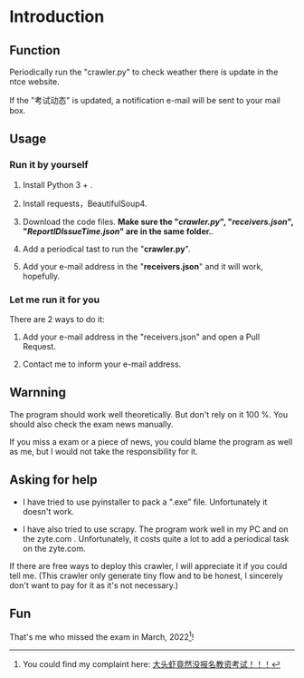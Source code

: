 # Introduction

## Function

Periodically run the "crawler.py" to check weather there is update in the ntce website.

If the "考试动态" is updated, a notification e-mail will be sent to your mail box.

## Usage

### Run it by yourself

1. Install Python 3 + .

2. Install requests，BeautifulSoup4.

3. Download the code files. **Make sure the "***crawler.py***", "***receivers.json***", "***ReportIDIssueTime.json***" are in the same folder.**.

4. Add a periodical tast to run the "**crawler.py**".

5. Add your e-mail address in the "**receivers.json**" and it will work, hopefully.

### Let me run it for you

There are 2 ways to do it:

1. Add your e-mail address in the "receivers.json" and open a Pull Request.

2. Contact me to inform your e-mail address.

## Warnning

The program should work well theoretically. But don't rely on it 100 %. You should also check the exam news manually.

If you miss a exam or a piece of news, you could blame the program as well as me, but I would not take the responsibility for it.

## Asking for help

* I have tried to use pyinstaller to pack a ".exe" file. Unfortunately it doesn't work.

* I have also tried to use scrapy. The program work well in my PC and on the zyte.com . Unfortunately, it costs quite a lot to add a periodical task on the zyte.com.

If there are free ways to deploy this crawler, I will appreciate it if you could tell me. (This crawler only generate tiny flow and to be honest, I sincerely don't want to pay for it as it's not necessary.)

## Fun

That's me who missed the exam in March, 2022[^1]!

[^1]:You could find my complaint here:
[大头虾竟然没报名教资考试！！！](https://www.douban.com/note/826618560/)
